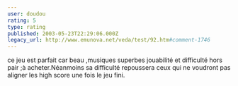 ```yaml
---
user: doudou
rating: 5
type: rating
published: 2003-05-23T22:29:06.000Z
legacy_url: http://www.emunova.net/veda/test/92.htm#comment-1746
---
```

ce jeu est parfait car beau ,musiques superbes jouabilité et difficulté hors pair ;à acheter.Néanmoins sa difficulté repoussera ceux qui ne voudront pas aligner les high score une fois le jeu fini.